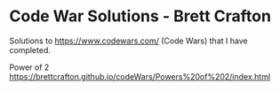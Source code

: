 # Code War Solutions - Brett Crafton
Solutions to https://www.codewars.com/ (Code Wars) that I have completed.

Power of 2
https://brettcrafton.github.io/codeWars/Powers%20of%202/index.html

